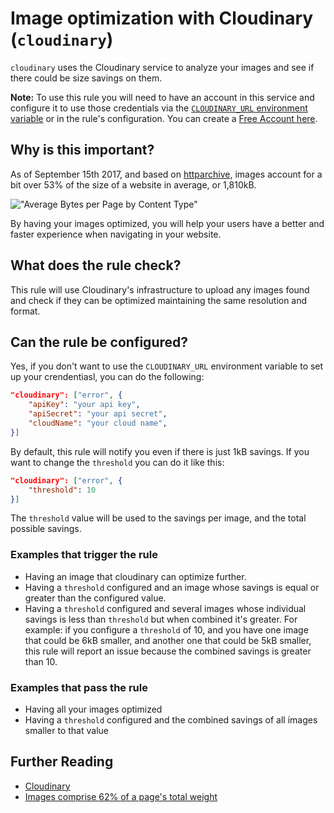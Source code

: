 # Image optimization with Cloudinary (`cloudinary`)

`cloudinary` uses the Cloudinary service to analyze your images and see
if there could be size savings on them.

**Note:** To use this rule you will need to have an account in this
service and configure it to use those credentials via the [`CLOUDINARY_URL`
environment variable][environment-variable] or in the rule's
configuration. You can create a [Free Account here](signup).

## Why is this important?

As of September 15th 2017, and based on [httparchive][httparchive-report],
images account for a bit over 53% of the size of a website in average, or
1,810kB.

!["Average Bytes per Page by Content Type"](https://chart.googleapis.com/chart?chs=400x225&cht=p&chco=007099&chd=t:1810,52,89,454,109,789,16&chds=0,1810&chdlp=b&chdl=total%203376%20kB&chl=Images+-+1810+kB%7CHTML+-+52+kB%7CStylesheets+-+89+kB%7CScripts+-+454+kB%7CFonts+-+109+kB%7CVideo+-+789+kB%7COther+-+16+kB&chma=|5&chtt=Average+Bytes+per+Page+by+Content+Type)

By having your images optimized, you will help your users have a better
and faster experience when navigating in your website.

## What does the rule check?

This rule will use Cloudinary's infrastructure to upload any images found
and check if they can be optimized maintaining the same resolution and
format.

## Can the rule be configured?

Yes, if you don't want to use the `CLOUDINARY_URL` environment variable
to set up your crendentiasl, you can do the following:

```json
"cloudinary": ["error", {
    "apiKey": "your api key",
    "apiSecret": "your api secret",
    "cloudName": "your cloud name",
}]
```

By default, this rule will notify you even if there is just 1kB savings.
If you want to change the `threshold` you can do it like this:

```json
"cloudinary": ["error", {
    "threshold": 10
}]
```

The `threshold` value will be used to the savings per image, and the total
possible savings.

### Examples that **trigger** the rule

* Having an image that cloudinary can optimize further.
* Having a `threshold` configured and an image whose savings is equal or
  greater than the configured value.
* Having a `threshold` configured and several images whose individual
  savings is less than `threshold` but when combined it's greater. For
  example: if you configure a `threshold` of 10, and you have one image that could
  be 6kB smaller, and another one that could be 5kB smaller, this rule
  will report an issue because the combined savings is greater than 10.

### Examples that **pass** the rule

* Having all your images optimized
* Having a `threshold` configured and the combined savings of all images
  smaller to that value

## Further Reading

* [Cloudinary][cloudinary]
* [Images comprise 62% of a page's total weight][62percent]

[cloudinary]: https://cloudinary.com
[environment-variable]: https://www.npmjs.com/package/cloudinary#configuration
[httparchive-report]: http://httparchive.org/interesting.php?a=All&l=Sep%2015%202017#bytesperpage
[signup]: https://cloudinary.com/users/register/free
[62percent]: https://www.soasta.com/blog/page-bloat-average-web-page-2-mb/

